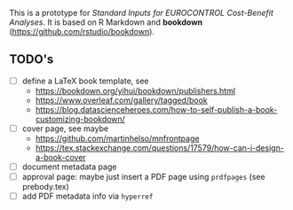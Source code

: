 This is a prototype for *Standard Inputs for EUROCONTROL Cost-Benefit Analyses*.
It is based on R Markdown and **bookdown** (https://github.com/rstudio/bookdown).

## TODO's

* [ ] define a LaTeX book template, see 
  - https://bookdown.org/yihui/bookdown/publishers.html
  - https://www.overleaf.com/gallery/tagged/book
  - https://blog.datascienceheroes.com/how-to-self-publish-a-book-customizing-bookdown/
* [ ] cover page, see maybe 
  - https://github.com/martinhelso/mnfrontpage
  - https://tex.stackexchange.com/questions/17579/how-can-i-design-a-book-cover
* [ ] document metadata page
* [ ] approval page: maybe just insert a PDF page using `prdfpages` (see prebody.tex)
* [ ] add PDF metadata info via `hyperref`